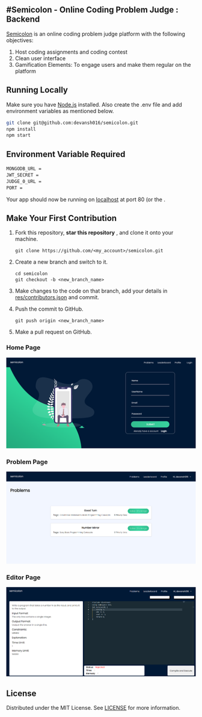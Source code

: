 #Semicolon - Online Coding Problem Judge : Backend
---

[Semicolon](https://semicolon-project.netlify.app/) is an online coding problem judge platform with the following objectives:

1. Host coding assignments and coding contest
2. Clean user interface
3. Gamification Elements: To engage users and make them regular on the platform

## Running Locally

Make sure you have [Node.js](http://nodejs.org/) installed.
Also create the .env file and add environment variables as mentioned below.

```sh
git clone git@github.com:devansh016/semicolon.git
npm install
npm start
```

## Environment Variable Required

```sh
MONGODB_URL = 
JWT_SECRET = 
JUDGE_0_URL = 
PORT = 
```

Your app should now be running on [localhost](http://localhost/) at port 80 (or the .

## Make Your First Contribution

1. Fork this repository, **star this repository** , and clone it onto your machine.
   ```
   git clone https://github.com/<my_account>/semicolon.git
   ```
1. Create a new branch and switch to it.

   ```
   cd semicolon
   git checkout -b <new_branch_name>
   ```

1. Make changes to the code on that branch, add your details in [res/contributors.json](contributors.json) and commit.
1. Push the commit to GitHub.

   ```
   git push origin <new_branch_name>
   ```

1. Make a pull request on GitHub.

### Home Page

![Home Page](/res/images/Semicolon-HomePage.png "Home Page")

### Problem Page

![Problem Page](/res/images/Semicolon-ProblemPage.png "Problem Page")

### Editor Page

![Editor Page](/res/images/Semicolon-EditorPage.png "Editor Page")

## License

Distributed under the MIT License. See [LICENSE](/LICENSE) for more information.
